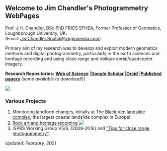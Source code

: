 ## Welcome to Jim Chandler's Photogrammetry WebPages

Prof. J.H. Chandler, BSc [PhD](https://github.com/JimChandler-Spatial/photogrammetry/blob/gh-pages/OtherFiles/JC_thesis_col.pdf) FRICS SFHEA,
Former Professor of Geomatics, Loughborough University, UK.  
(Email: JimChandler.Spatial@virginmedia.com)

Primary aim of my research was to develop and exploit modern geomatics methods and digital photogrammetry, particularly in the earth sciences and heritage recording and using close range and oblique aerial/quadcopter imagery.

**Research Repositories:**
[**Web of Science**](https://publons.com/researcher/2894258/jim-h-chandler/?utm_campaign=researcher_id_badge)
|[**Google Scholar**](https://scholar.google.com/citations?user=gHx7FYMAAAAJ)
|[**Orcid**](https://orcid.org/0000-0003-3588-0223)
|[**Published papers**](https://github.com/JimChandler-Spatial/photogrammetry/blob/gh-pages/OtherFiles/Biblio.md) _(some available to download!)_|

![](https://jimchandler-spatial.github.io/photogrammetry//Images/jim_Sunwapta.JPG)

### Various Projects
1. Monitoring landform changes, initially at The [Black Ven landslide complex](https://htmlpreview.github.io/?https://github.com/JimChandler-Spatial/photogrammetry/blob/gh-pages/CHCC/index.htm), the largest coastal landslide complex in Europe!
2. [Rock art and heritage recording](https://github.com/JimChandler-Spatial/photogrammetry/blob/gh-pages/RockArt/index.md) ![](https://jimchandler-spatial.github.io/photogrammetry/Images/emu_cave.jpg)
3. ISPRS Working Group V5/6, (2008-2016) and ["Tips for close range photogrammetry"](https://github.com/JimChandler-Spatial/photogrammetry/blob/gh-pages/ISPRSV5/index.md).



_Updated: February, 2021_
